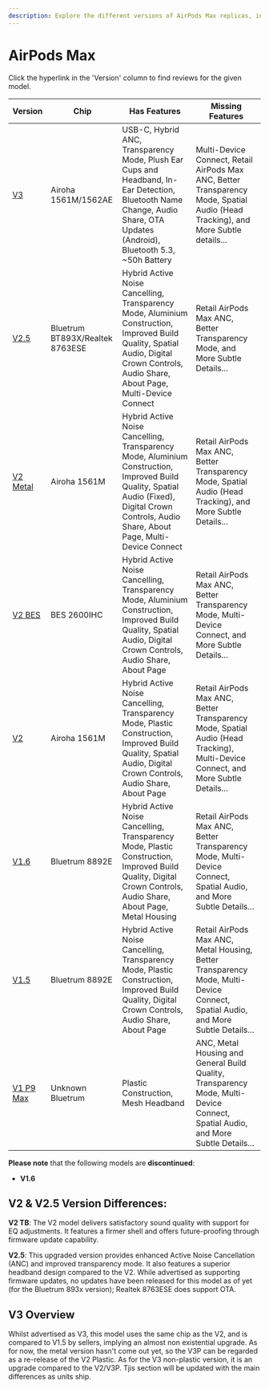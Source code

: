 ```yaml
---
description: Explore the different versions of AirPods Max replicas, including their chip, features, and missing features. Click on the version hyperlinks to find reviews for each model.
---
```


# AirPods Max

Click the hyperlink in the 'Version' column to find reviews for the given model.

| Version                                                                           | Chip             | Has Features                                                                                                                                                      | Missing Features                                                                                                                 |
|-----------------------------------------------------------------------------------|------------------|-------------------------------------------------------------------------------------------------------------------------------------------------------------------|----------------------------------------------------------------------------------------------------------------------------------|
| [V3](https://www.reddit.com/r/AirReps/search?q=max%20v3&restrict_sr=1) | Airoha 1561M/1562AE     | USB-C, Hybrid ANC, Transparency Mode, Plush Ear Cups and Headband, In-Ear Detection, Bluetooth Name Change, Audio Share, OTA Updates (Android), Bluetooth 5.3, ~50h Battery | Multi-Device Connect, Retail AirPods Max ANC, Better Transparency Mode, Spatial Audio (Head Tracking), and More Subtle details...                   |
| [V2.5](https://www.reddit.com/r/AirReps/search?q=max%20v2.5&restrict_sr=1) | Bluetrum BT893X/Realtek 8763ESE    | Hybrid Active Noise Cancelling, Transparency Mode, Aluminium Construction, Improved Build Quality, Spatial Audio, Digital Crown Controls, Audio Share, About Page, Multi-Device Connect | Retail AirPods Max ANC, Better Transparency Mode, and More Subtle Details...                               |
| [V2 Metal](https://www.reddit.com/r/AirReps/search?q=max%20v2metal&restrict_sr=1) | Airoha 1561M     | Hybrid Active Noise Cancelling, Transparency Mode, Aluminium Construction, Improved Build Quality, Spatial Audio (Fixed), Digital Crown Controls, Audio Share, About Page, Multi-Device Connect | Retail AirPods Max ANC, Better Transparency Mode, Spatial Audio (Head Tracking), and More Subtle Details...                               |
| [V2 BES](https://www.reddit.com/r/AirReps/search?q=max%20v2bes&restrict_sr=1)     | BES 2600IHC      | Hybrid Active Noise Cancelling, Transparency Mode, Aluminium Construction, Improved Build Quality, Spatial Audio, Digital Crown Controls, Audio Share, About Page | Retail AirPods Max ANC, Better Transparency Mode, Multi-Device Connect, and More Subtle Details...                               |
| [V2](https://www.reddit.com/r/AirReps/search?q=max%20v2&restrict_sr=1)            | Airoha 1561M     | Hybrid Active Noise Cancelling, Transparency Mode, Plastic Construction, Improved Build Quality, Spatial Audio, Digital Crown Controls, Audio Share, About Page   | Retail AirPods Max ANC, Better Transparency Mode, Spatial Audio (Head Tracking), Multi-Device Connect, and More Subtle Details...                               |
| [V1.6](https://www.reddit.com/r/AirReps/search?q=max%20v1.6&restrict_sr=1)        | Bluetrum 8892E   | Hybrid Active Noise Cancelling, Transparency Mode, Plastic Construction, Improved Build Quality, Digital Crown Controls, Audio Share, About Page, Metal Housing   | Retail AirPods Max ANC, Better Transparency Mode, Multi-Device Connect, Spatial Audio, and More Subtle Details...                |
| [V1.5](https://www.reddit.com/r/AirReps/search?q=max%20v1.5&restrict_sr=1)        | Bluetrum 8892E   | Hybrid Active Noise Cancelling, Transparency Mode, Plastic Construction, Improved Build Quality, Digital Crown Controls, Audio Share, About Page                  | Retail AirPods Max ANC, Metal Housing, Better Transparency Mode, Multi-Device Connect, Spatial Audio, and More Subtle Details... |
| [V1 P9 Max](https://www.reddit.com/r/AirReps/search?q=max%20p9&restrict_sr=1)     | Unknown Bluetrum | Plastic Construction, Mesh Headband                                                                                                                               | ANC, Metal Housing and General Build Quality, Transparency Mode, Multi-Device Connect, Spatial Audio, and More Subtle Details... |

**Please note** that the following models are **discontinued**:

- **V1.6**

## V2 & V2.5 Version Differences:

**V2 TB**: The V2 model delivers satisfactory sound quality with support for EQ adjustments. It features a firmer shell and offers future-proofing through firmware update capability.

**V2.5**: This upgraded version provides enhanced Active Noise Cancellation (ANC) and improved transparency mode. It also features a superior headband design compared to the V2. While advertised as supporting firmware updates, no updates have been released for this model as of yet (for the Bluetrum 893x version); 
Realtek 8763ESE does support OTA. 

## V3 Overview

Whilst advertised as V3, this model uses the same chip as the V2, and is compared to V1.5 by sellers, implying an almost non existential upgrade. As for now, the metal version hasn't come out yet, so the V3P can be regarded as a re-release of the V2 Plastic.
As for the V3 non-plastic version, it is an upgrade compared to the V2/V3P. Tjis section will be updated with the main differences as units ship.
